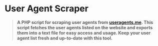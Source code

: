 # User Agent Scraper

> **A PHP script for scraping user agents from [useragents.me](https://www.useragents.me/). This script fetches the user agents listed on the website and exports them into a text file for easy access and usage. Keep your user agent list fresh and up-to-date with this tool.**
